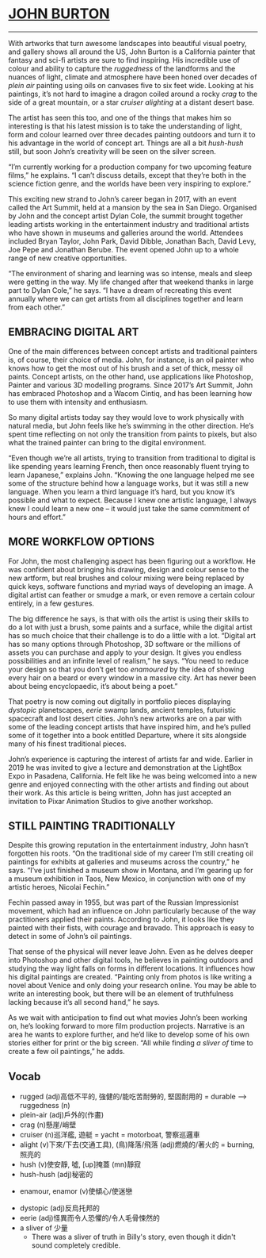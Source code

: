 # [JOHN BURTON](https://www.zinio.com/explore/imaginefx/january-2020-i462423/john-burton-a30413)
---------------------------------------------------------------------------------------------------------------------

With artworks that turn awesome landscapes into beautiful visual poetry, and gallery shows all around the US, John Burton is a California painter that fantasy and sci-fi artists are sure to find inspiring. His incredible use of colour and ability to capture the *ruggedness* of the landforms and the nuances of light, climate and atmosphere have been honed over decades of *plein air* painting using oils on canvases five to six feet wide. Looking at his paintings, it’s not hard to imagine a dragon coiled around a rocky *crag* to the side of a great mountain, or a star *cruiser* *alighting* at a distant desert base.

The artist has seen this too, and one of the things that makes him so interesting is that his latest mission is to take the understanding of light, form and colour learned over three decades painting outdoors and turn it to his advantage in the world of concept art. Things are all a bit *hush-hush* still, but soon John’s creativity will be seen on the silver screen.

“I’m currently working for a production company for two upcoming feature films,” he explains. “I can’t discuss details, except that they’re both in the science fiction genre, and the worlds have been very inspiring to explore.”

This exciting new strand to John’s career began in 2017, with an event called the Art Summit, held at a mansion by the sea in San Diego. Organised by John and the concept artist Dylan Cole, the summit brought together leading artists working in the entertainment industry and traditional artists who have shown in museums and galleries around the world. Attendees included Bryan Taylor, John Park, David Dibble, Jonathan Bach, David Levy, Joe Pepe and Jonathan Berube. The event opened John up to a whole range of new creative opportunities.

“The environment of sharing and learning was so intense, meals and sleep were getting in the way. My life changed after that weekend thanks in large part to Dylan Cole,” he says. “I have a dream of recreating this event annually where we can get artists from all disciplines together and learn from each other.”

## EMBRACING DIGITAL ART

One of the main differences between concept artists and traditional painters is, of course, their choice of media. John, for instance, is an oil painter who knows how to get the most out of his brush and a set of thick, messy oil paints. Concept artists, on the other hand, use applications like Photoshop, Painter and various 3D modelling programs. Since 2017’s Art Summit, John has embraced Photoshop and a Wacom Cintiq, and has been learning how to use them with intensity and enthusiasm.

So many digital artists today say they would love to work physically with natural media, but John feels like he’s swimming in the other direction. He’s spent time reflecting on not only the transition from paints to pixels, but also what the trained painter can bring to the digital environment.

“Even though we’re all artists, trying to transition from traditional to digital is like spending years learning French, then once reasonably fluent trying to learn Japanese,” explains John. “Knowing the one language helped me see some of the structure behind how a language works, but it was still a new language. When you learn a third language it’s hard, but you know it’s possible and what to expect. Because I knew one artistic language, I always knew I could learn a new one – it would just take the same commitment of hours and effort.”

## MORE WORKFLOW OPTIONS

For John, the most challenging aspect has been figuring out a workflow. He was confident about bringing his drawing, design and colour sense to the new artform, but real brushes and colour mixing were being replaced by quick keys, software functions and myriad ways of developing an image. A digital artist can feather or smudge a mark, or even remove a certain colour entirely, in a few gestures.

The big difference he says, is that with oils the artist is using their skills to do a lot with just a brush, some paints and a surface, while the digital artist has so much choice that their challenge is to do a little with a lot. “Digital art has so many options through Photoshop, 3D software or the millions of assets you can purchase and apply to your design. It gives you endless possibilities and an infinite level of realism,” he says. “You need to reduce your design so that you don’t get too *enamoured* by the idea of showing every hair on a beard or every window in a massive city. Art has never been about being encyclopaedic, it’s about being a poet.”

That poetry is now coming out digitally in portfolio pieces displaying *dystopic* planetscapes, *eerie* swamp lands, ancient temples, futuristic spacecraft and lost desert cities. John’s new artworks are on a par with some of the leading concept artists that have inspired him, and he’s pulled some of it together into a book entitled Departure, where it sits alongside many of his finest traditional pieces.

John’s experience is capturing the interest of artists far and wide. Earlier in 2019 he was invited to give a lecture and demonstration at the LightBox Expo in Pasadena, California. He felt like he was being welcomed into a new genre and enjoyed connecting with the other artists and finding out about their work. As this article is being written, John has just accepted an invitation to Pixar Animation Studios to give another workshop.

## STILL PAINTING TRADITIONALLY

Despite this growing reputation in the entertainment industry, John hasn’t forgotten his roots. “On the traditional side of my career I’m still creating oil paintings for exhibits at galleries and museums across the country,” he says. “I’ve just finished a museum show in Montana, and I’m gearing up for a museum exhibition in Taos, New Mexico, in conjunction with one of my artistic heroes, Nicolai Fechin.”

Fechin passed away in 1955, but was part of the Russian Impressionist movement, which had an influence on John particularly because of the way practitioners applied their paints. According to John, it looks like they painted with their fists, with courage and bravado. This approach is easy to detect in some of John’s oil paintings.

That sense of the physical will never leave John. Even as he delves deeper into Photoshop and other digital tools, he believes in painting outdoors and studying the way light falls on forms in different locations. It influences how his digital paintings are created. “Painting only from photos is like writing a novel about Venice and only doing your research online. You may be able to write an interesting book, but there will be an element of truthfulness lacking because it’s all second hand,” he says.

As we wait with anticipation to find out what movies John’s been working on, he’s looking forward to more film production projects. Narrative is an area he wants to explore further, and he’d like to develop some of his own stories either for print or the big screen. “All while finding *a sliver of* time to create a few oil paintings,” he adds.

## Vocab
- rugged (adj)高低不平的, 強健的/能吃苦耐勞的, 堅固耐用的 = durable --> ruggedness (n)
- plein-air (adj)戶外的(作畫)
- crag (n)懸崖/峭壁
- cruiser (n)巡洋艦, 遊艇 = yacht = motorboat, 警察巡邏車
- alight (v)下來/下去(交通工具), (鳥)降落/飛落 (adj)燃燒的/著火的 = burning, 照亮的
- hush (v)使安靜, 噓, [up]掩蓋 (mn)靜寂
- hush-hush (adj)秘密的
+ enamour, enamor (v)使傾心/使迷戀
- dystopic (adj)反烏托邦的
- eerie (adj)怪異而令人恐懼的/令人毛骨悚然的
- a sliver of 少量
	- There was a sliver of truth in Billy's story, even though it didn't sound completely credible.